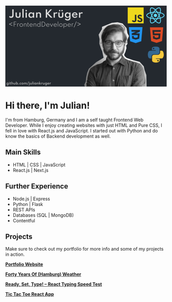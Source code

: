 ![Julian Krüger, Frontend Web Development](https://github.com/juliankruger/juliankruger/blob/main/github-banner.png)


# Hi there, I'm Julian!

I'm from Hamburg, Germany and I am a self taught Frontend Web Developer. While I enjoy creating websites with just HTML and Pure CSS, I fell in love with React.js and JavaScript. I started out with Python and do know the basics of Backend development as well.

## Main Skills

* HTML | CSS | JavaScript
* React.js | Next.js

## Further Experience

* Node.js | Express
* Python | Flask
* REST APIs
* Databases (SQL | MongoDB)
* Contentful

## Projects

Make sure to check out my portfolio for more info and some of my projects in action.

**[Portfolio Website](https://www.iamjulian.de/)**

**[Forty Years Of (Hamburg) Weather](https://fortyyearsofweather.netlify.app/)**

**[Ready, Set, Type! – React Typing Speed Test](https://readysettype.netlify.app/)**

**[Tic Tac Toe React App](https://click-tac-toe.netlify.app/)**
